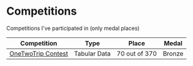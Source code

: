 # Competitions
Competitions I've participated in (only medal places)

|Competition|Type|Place|Medal|
|-----------|----|-----|-----|
|[OneTwoTrip Contest](https://boosters.pro/championship/onetwotrip_challenge/overview)|Tabular Data|70 out of 370|Bronze|
